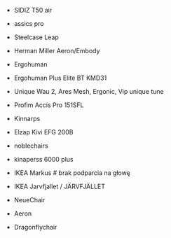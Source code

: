- SIDIZ T50 air
- assics pro
- Steelcase Leap
- Herman Miller Aeron/Embody
- Ergohuman
- Ergohuman Plus Elite BT KMD31
- Unique Wau 2, Ares Mesh, Ergonic, Vip   unique tune
- Profim Accis Pro 151SFL
- Kinnarps
- Elzap Kivi EFG 200B
- noblechairs
- kinaperss 6000 plus

- IKEA Markus  # brak podparcia na głowę
- IKEA Jarvfjallet / JÄRVFJÄLLET
- NeueChair
- Aeron
- Dragonflychair
